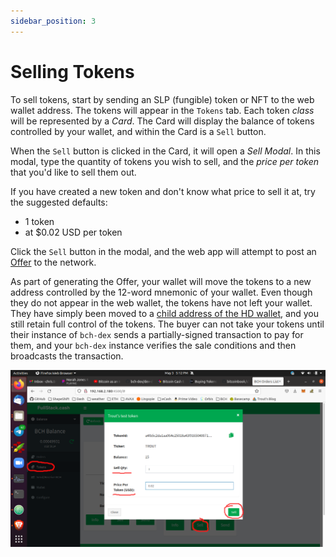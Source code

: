 ```yaml
---
sidebar_position: 3
---
```


# Selling Tokens

To sell tokens, start by sending an SLP (fungible) token or NFT to the web wallet address. The tokens will appear in the `Tokens` tab. Each token *class* will be represented by a *Card*. The Card will display the balance of tokens controlled by your wallet, and within the Card is a `Sell` button.

When the `Sell` button is clicked in the Card, it will open a *Sell Modal*. In this modal, type the quantity of tokens you wish to sell, and the *price per token* that you'd like to sell them out.

If you have created a new token and don't know what price to sell it at, try the suggested defaults:
- 1 token
- at $0.02 USD per token

Click the `Sell` button in the modal, and the web app will attempt to post an [Offer](https://github.com/Permissionless-Software-Foundation/bch-dex/tree/09cbfd00e86511e4161cfa653d664ffa98b1d36f/dev-docs#definitions) to the network.

As part of generating the Offer, your wallet will move the tokens to a new address controlled by the 12-word mnemonic of your wallet. Even though they do not appear in the web wallet, the tokens have not left your wallet. They have simply been moved to a [child address of the HD wallet](https://github.com/bitcoinbook/bitcoinbook/blob/develop/ch05.asciidoc#hd-wallets-bip-32bip-44), and you still retain full control of the tokens. The buyer can not take your tokens until their instance of `bch-dex` sends a partially-signed transaction to pay for them, and your `bch-dex` instance verifies the sale conditions and then broadcasts the transaction.

![selling tokens](./img/selling-tokens.png)
